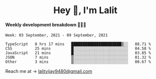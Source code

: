 <h1 align="center">Hey 👋, I'm Lalit</h1>

#### Weekly development breakdown 👨🏻‍💻
<!--START_SECTION:waka-->
```text
Week: 03 September, 2021 - 09 September, 2021

TypeScript   8 hrs 17 mins   ██████████████████████▒░░   88.71 % 
CSS          25 mins         █░░░░░░░░░░░░░░░░░░░░░░░░   04.58 % 
JavaScript   21 mins         █░░░░░░░░░░░░░░░░░░░░░░░░   03.85 % 
JSON         7 mins          ▒░░░░░░░░░░░░░░░░░░░░░░░░   01.32 % 
Other        3 mins          ▒░░░░░░░░░░░░░░░░░░░░░░░░   00.67 % 
```
<!--END_SECTION:waka-->

Reach me at → lalitvijay9480@gmail.com
